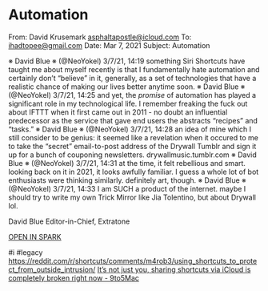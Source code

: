 # Automation
From: David Krusemark <asphaltapostle@icloud.com>
To: ihadtopee@gmail.com
Date: Mar 7, 2021
Subject: Automation

※ David Blue ※ (‪@NeoYokel‬)
3/7/21, 14:19
something Siri Shortcuts have taught me about myself recently is that I fundamentally hate automation and certainly don’t “believe” in it, generally, as a set of technologies that have a realistic chance of making our lives better anytime soon.
※ David Blue ※ (‪@NeoYokel‬)
3/7/21, 14:25
and yet, the *promise* of automation has played a significant role in my technological life. I remember freaking the fuck out about IFTTT when it first came out in 2011 - no doubt an influential predecessor as the service that gave end users the abstracts “recipes” and “tasks.”
※ David Blue ※ (‪@NeoYokel‬)
3/7/21, 14:28
an idea of mine which I still consider to be genius: it seemed like a revelation when it occured to me to take the “secret” email-to-post address of the Drywall Tumblr and sign it up for a bunch of couponing newsletters. drywallmusic.tumblr.com
※ David Blue ※ (‪@NeoYokel‬)
3/7/21, 14:31
at the time, it felt rebellious and smart. looking back on it in 2021, it looks awfully familiar. I guess a whole lot of bot enthusiasts were thinking similarly. definitely art, though.
※ David Blue ※ (‪@NeoYokel‬)
3/7/21, 14:33
I am SUCH a product of the internet. maybe I should try to write my own Trick Mirror like Jia Tolentino, but about Drywall lol.


David Blue
Editor-in-Chief,
Extratone

[OPEN IN SPARK](readdle-spark://bl=QTppaGFkdG9wZWVAZ21haWwuY29tO0lEOjI2OUM0NjYxLTYyRUEtNDI4Qy1CNUM1%0D%0ALUVFMEQzRTg2MUFBMUBpY2xvdWQuY29tO2dJRDoxNjkzNjA2OTI1NTc3MDczMTU0%0D%0AOzIzOTI5MDAxMg%3D%3D)

#i #legacy 
https://reddit.com/r/shortcuts/comments/m4rob3/using_shortcuts_to_protect_from_outside_intrusion/
[It’s not just you, sharing shortcuts via iCloud is completely broken right now - 9to5Mac](https://9to5mac.com/2021/03/24/icloud-shortcut-sharing-broken/)